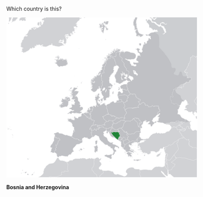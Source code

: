 Which country is this?

![Map of a country](images/Europe-Bosnia_and_Herzegovina.svg)
<!--question-->
**Bosnia and Herzegovina**